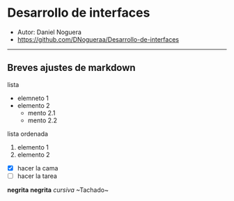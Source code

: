 # Desarrollo de interfaces
- Autor: Daniel Noguera
- https://github.com/DNogueraa/Desarrollo-de-interfaces

---

## Breves ajustes de markdown

lista
- elemneto 1
- elemento 2
    - mento 2.1
    - mento 2.2

lista ordenada
1. elemento 1
2. elemento 2

- [x] hacer la cama
- [ ] hacer la tarea

**negrita** __negrita__ *cursiva* ~Tachado~
